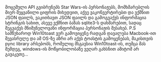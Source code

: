 მოცემული API გვიბრუნებს Star Wars-ის პერსონაჟებს, მომხმარებლის მიერ შეყვანილი ციფრის მიხედვით, აქვე ვაკონვერტირებთ და ვქმნით JSON ფაილს, ვაკითხავთ JSON ფაილს და გამოგვაქვს ინფორმაცია სტრინგის სახით, ასევე ვქმნით ბაზას sqlite3-ს დახმარებით, სადაც შეგვაქვს მნიშვნელოვანი ინფორმაცია პერსონაჟის შესახებ.
P.S სამწუხაროდ Win10toast ვერ გამოვიყენე რადგან დავალება Macbook-ით შევასრულე და ამ OS-ზე აზრი არ აქვს ტოასტის გამოყენებას, მაკისთვის pync library არსებობს, რომელიც მსგავსია Win10toast-ის, თუმცა მას შემდეგ, windows-ის მოწყობილობაზე ვეღარ გახსნით ამიტომ არ გავაკეთე...
